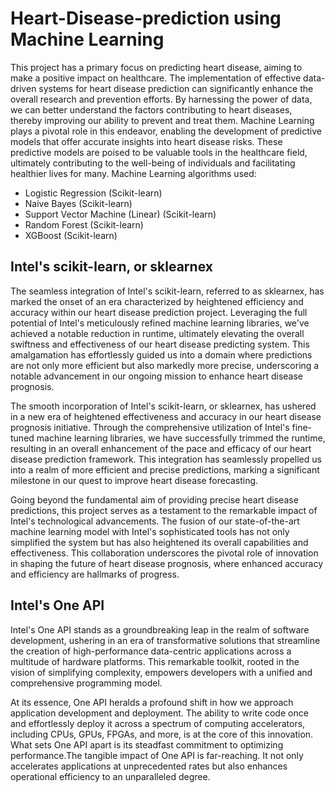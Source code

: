 # Heart-Disease-prediction using Machine Learning

This project has a primary focus on predicting heart disease, aiming to make a positive impact on healthcare. The implementation of effective data-driven systems for heart disease prediction can significantly enhance the overall research and prevention efforts. By harnessing the power of data, we can better understand the factors contributing to heart diseases, thereby improving our ability to prevent and treat them. Machine Learning plays a pivotal role in this endeavor, enabling the development of predictive models that offer accurate insights into heart disease risks. These predictive models are poised to be valuable tools in the healthcare field, ultimately contributing to the well-being of individuals and facilitating healthier lives for many.
Machine Learning algorithms used:
* Logistic Regression (Scikit-learn)
* Naive Bayes (Scikit-learn)
* Support Vector Machine (Linear) (Scikit-learn)
* Random Forest (Scikit-learn)
* XGBoost (Scikit-learn)

## Intel's scikit-learn, or sklearnex

The seamless integration of Intel's scikit-learn, referred to as sklearnex, has marked the onset of an era characterized by heightened efficiency and accuracy within our heart disease prediction project. Leveraging the full potential of Intel's meticulously refined machine learning libraries, we've achieved a notable reduction in runtime, ultimately elevating the overall swiftness and effectiveness of our heart disease predicting system. This amalgamation has effortlessly guided us into a domain where predictions are not only more efficient but also markedly more precise, underscoring a notable advancement in our ongoing mission to enhance heart disease prognosis.

The smooth incorporation of Intel's scikit-learn, or sklearnex, has ushered in a new era of heightened effectiveness and accuracy in our heart disease prognosis initiative. Through the comprehensive utilization of Intel's fine-tuned machine learning libraries, we have successfully trimmed the runtime, resulting in an overall enhancement of the pace and efficacy of our heart disease prediction framework. This integration has seamlessly propelled us into a realm of more efficient and precise predictions, marking a significant milestone in our quest to improve heart disease forecasting.

Going beyond the fundamental aim of providing precise heart disease predictions, this project serves as a testament to the remarkable impact of Intel's technological advancements. The fusion of our state-of-the-art machine learning model with Intel's sophisticated tools has not only simplified the system but has also heightened its overall capabilities and effectiveness. This collaboration underscores the pivotal role of innovation in shaping the future of heart disease prognosis, where enhanced accuracy and efficiency are hallmarks of progress.

## Intel's One API

Intel's One API stands as a groundbreaking leap in the realm of software development, ushering in an era of transformative solutions that streamline the creation of high-performance data-centric applications across a multitude of hardware platforms. This remarkable toolkit, rooted in the vision of simplifying complexity, empowers developers with a unified and comprehensive programming model.

At its essence, One API heralds a profound shift in how we approach application development and deployment. The ability to write code once and effortlessly deploy it across a spectrum of computing accelerators, including CPUs, GPUs, FPGAs, and more, is at the core of this innovation. What sets One API apart is its steadfast commitment to optimizing performance.The tangible impact of One API is far-reaching. It not only accelerates applications at unprecedented rates but also enhances operational efficiency to an unparalleled degree. 








